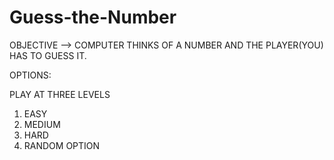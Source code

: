 # Guess-the-Number

OBJECTIVE --> COMPUTER THINKS OF A NUMBER AND THE PLAYER(YOU) HAS TO GUESS IT.

OPTIONS:

PLAY AT THREE LEVELS
  1. EASY
  2. MEDIUM
  3. HARD 
  4. RANDOM OPTION 
